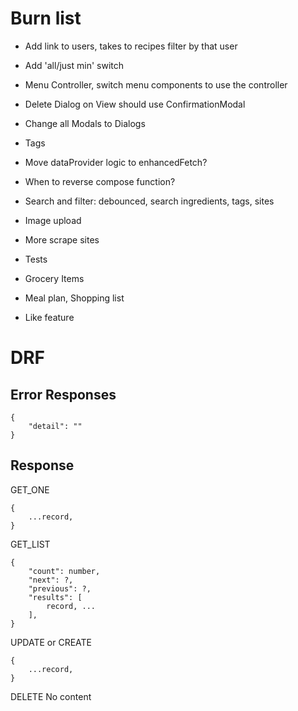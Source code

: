 # Burn list
* Add link to users, takes to recipes filter by that user
* Add 'all/just min' switch
* Menu Controller, switch menu components to use the controller
* Delete Dialog on View should use ConfirmationModal
* Change all Modals to Dialogs
* Tags
* Move dataProvider logic to enhancedFetch?
* When to reverse compose function?

* Search and filter: debounced, search ingredients, tags, sites
* Image upload
* More scrape sites
* Tests
* Grocery Items
* Meal plan, Shopping list
* Like feature


# DRF

## Error Responses
```
{
    "detail": ""
}
```

## Response
GET_ONE
```
{
    ...record,
}
```

GET_LIST
```
{
    "count": number,
    "next": ?,
    "previous": ?,
    "results": [
        record, ...
    ],
}
```

UPDATE or CREATE
```
{
    ...record,
}
```

DELETE
No content

